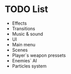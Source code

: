 # TODO List

- Effects
- Transitions
- Music & sound
- UI
- Main menu
- Scenes
- Player`s weapon pressets
- Enemies` AI
- Particles system